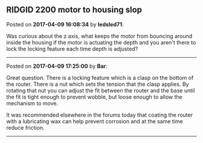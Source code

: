 ## RIDGID 2200 motor to housing slop
Posted on **2017-04-09 16:08:34** by **ledsled71**:

Was curious about the z axis, what keeps the motor from bouncing around inside the housing if the motor is actuating the depth and you aren't there to lock the locking feature each time depth is adjusted?

---

Posted on **2017-04-09 17:25:00** by **Bar**:

Great question. There is a locking feature which is a clasp on the bottom of the router. There is a nut which sets the tension that the clasp applies. By rotating that nut you can adjust the fit between the router and the base until the fit is tight enough to prevent wobble, but loose enough to allow the mechanism to move. 



It was recommended elsewhere in the forums today that coating the router with a lubricating wax can help prevent corrosion and at the same time reduce friction.

---


